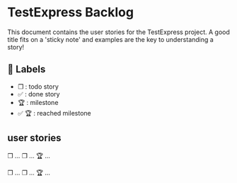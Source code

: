 # TestExpress Backlog

This document contains the user stories for the TestExpress project. A good title fits on a 'sticky note' and examples are the key to understanding a story!

## :bookmark: Labels

- ❒ : todo story
- ✅ : done story
- 🏆 : milestone
- ✅ 🏆 : reached milestone

## user stories

❒ ...
❒ ...
🏆 ...

❒ ...
❒ ...
🏆 ...

